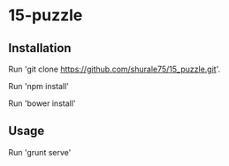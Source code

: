 # 15-puzzle

## Installation

Run 'git clone https://github.com/shurale75/15_puzzle.git'.

Run 'npm install'

Run 'bower install'

## Usage

Run 'grunt serve'

